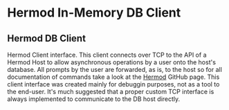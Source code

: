# Hermod In-Memory DB Client

## Hermod DB Client

Hermod Client interface. This client connects over TCP to the API of a Hermod Host to allow asynchronous operations by a user onto the host's database. All prompts by the user are forwarded, as is, to the host so for all documentation of commands take a look at the [Hermod](https://github.com/grokepeer/hermod/) GitHub page. This client interface was created mainly for debuggin purposes, not as a tool to the end-user. It's much suggested that a proper custom TCP interface is always implemented to communicate to the DB host directly.

